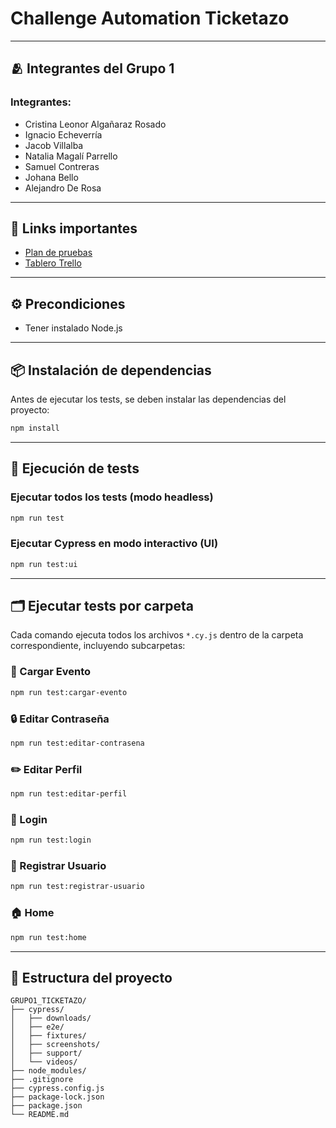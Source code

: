 # Challenge Automation Ticketazo

---
## 🫂 Integrantes del Grupo 1

### Integrantes:
- Cristina Leonor Algañaraz Rosado
- Ignacio Echeverría
- Jacob Villalba
- Natalia Magalí Parrello
- Samuel Contreras
- Johana Bello
- Alejandro De Rosa

---
 ## 🔗 Links importantes

 - [Plan de pruebas](https://docs.google.com/spreadsheets/d/1_5qwo6nVrtXZHWnojg7wIpEdOrKMVNm-/edit?gid=1761268626#gid=1761268626)
- [Tablero Trello](https://trello.com/invite/b/688169322314236178e8b999/ATTI317bebca1227cd14fcde0b790aeabc7094959EC3/grupo-1-ticketazo)


---

## ⚙️ Precondiciones

- Tener instalado Node.js 

---

## 📦 Instalación de dependencias

Antes de ejecutar los tests, se  deben instalar las dependencias del proyecto:

```bash
npm install
```

---

## 🚀 Ejecución de tests

### Ejecutar **todos** los tests (modo headless)

```bash
npm run test
```

### Ejecutar Cypress en modo interactivo (UI)

```bash
npm run test:ui
```

---

## 🗂️ Ejecutar tests por carpeta

Cada comando ejecuta todos los archivos `*.cy.js` dentro de la carpeta correspondiente, incluyendo subcarpetas:

### 🔄 Cargar Evento

```bash
npm run test:cargar-evento
```

### 🔒 Editar Contraseña

```bash
npm run test:editar-contrasena
```

### ✏️ Editar Perfil

```bash
npm run test:editar-perfil
```

### 👤 Login

```bash
npm run test:login
```

### 📝 Registrar Usuario

```bash
npm run test:registrar-usuario
```

### 🏠 Home

```bash
npm run test:home
```

---

## 📁 Estructura del proyecto

```
GRUPO1_TICKETAZO/
├── cypress/
│   ├── downloads/
│   ├── e2e/
│   ├── fixtures/
│   ├── screenshots/
│   ├── support/
│   └── videos/
├── node_modules/
├── .gitignore
├── cypress.config.js
├── package-lock.json
├── package.json
└── README.md
```
